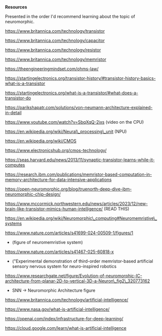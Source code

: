 **Resources**

Presented in the order I'd recommend learning about the topic of neuromorphic.



https://www.britannica.com/technology/transistor

https://www.britannica.com/technology/capacitor

https://www.britannica.com/technology/resistor

https://www.britannica.com/technology/memristor



https://theengineeringmindset.com/ohms-law/

https://startingelectronics.org/transistor-history/#transistor-history-basics-what-is-a-transistor

https://startingelectronics.org/what-is-a-transistor/#what-does-a-transistor-do



https://parikshapatr.com/solutions/von-neumann-architecture-explained-in-detail

https://www.youtube.com/watch?v=SbqXqQ-2ixs (video on the CPU)

https://en.wikipedia.org/wiki/Neural\_processing\_unit (NPU)



https://en.wikipedia.org/wiki/CMOS

https://www.electronicshub.org/cmos-technology/



https://seas.harvard.edu/news/2013/11/synaptic-transistor-learns-while-it-computes



https://research.ibm.com/publications/memristor-based-computation-in-memory-architecture-for-data-intensive-applications

https://open-neuromorphic.org/blog/truenorth-deep-dive-ibm-neuromorphic-chip-design/

https://www.mccormick.northwestern.edu/news/articles/2023/12/new-brain-like-transistor-mimics-human-intelligence/ (READ THIS)



https://en.wikipedia.org/wiki/Neuromorphic\_computing#Neuromemristive\_systems

https://www.nature.com/articles/s41699-024-00509-1/figures/1

* (figure of neuromemristive system)

https://www.nature.com/articles/s41467-025-60818-x 

* ("Experimental demonstration of third-order memristor-based artificial sensory nervous system for neuro-inspired robotics

https://www.researchgate.net/figure/Evolution-of-neuromorphic-IC-architecture-from-planar-2D-to-vertical-3D-a-Neuron\_fig2\_320773162

* SNN -> Neuromorphic Architecture figure



https://www.britannica.com/technology/artificial-intelligence/

https://www.nasa.gov/what-is-artificial-intelligence/

https://openai.com/index/infrastructure-for-deep-learning/

https://cloud.google.com/learn/what-is-artificial-intelligence

